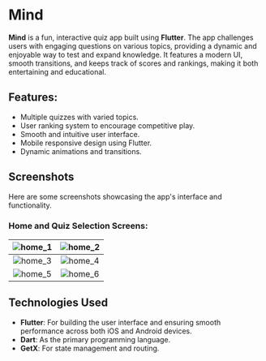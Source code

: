 
# Mind

**Mind** is a fun, interactive quiz app built using **Flutter**. The app challenges users with engaging questions on various topics, providing a dynamic and enjoyable way to test and expand knowledge. It features a modern UI, smooth transitions, and keeps track of scores and rankings, making it both entertaining and educational.

## Features:
- Multiple quizzes with varied topics.
- User ranking system to encourage competitive play.
- Smooth and intuitive user interface.
- Mobile responsive design using Flutter.
- Dynamic animations and transitions.

## Screenshots

Here are some screenshots showcasing the app's interface and functionality.

### Home and Quiz Selection Screens:

| ![home_1](https://github.com/user-attachments/assets/b64738d3-49b3-41eb-8204-a4053d09a5bc) | ![home_2](https://github.com/user-attachments/assets/9c4eb054-031b-41c1-a4eb-251c4f4060ce) |
|:------------------------------------------------------------------------------------------:|:------------------------------------------------------------------------------------------:|
| ![home_3](https://github.com/user-attachments/assets/0bcee6b0-4752-4fd8-93fb-3cf228aac823) | ![home_4](https://github.com/user-attachments/assets/498952d2-baec-4e1b-b491-e76a8e0bc63a) |
| ![home_5](https://github.com/user-attachments/assets/c549b426-3159-4892-9d5c-bf526a6c9374) | ![home_6](https://github.com/user-attachments/assets/16939cbb-59db-4d8e-9405-c76ed5d0f122) |

## Technologies Used

- **Flutter**: For building the user interface and ensuring smooth performance across both iOS and Android devices.
- **Dart**: As the primary programming language.
- **GetX**: For state management and routing.
